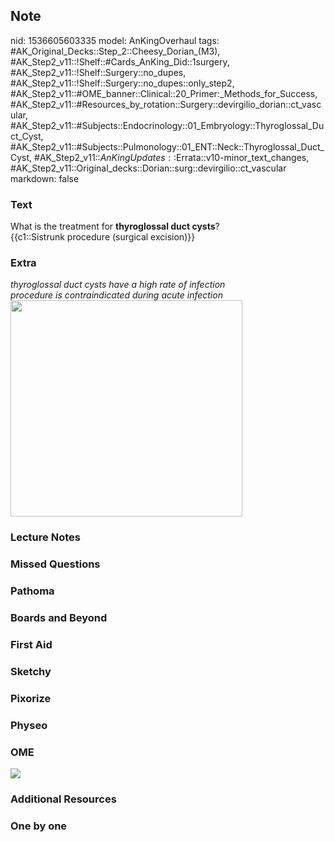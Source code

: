 ## Note
nid: 1536605603335
model: AnKingOverhaul
tags: #AK_Original_Decks::Step_2::Cheesy_Dorian_(M3), #AK_Step2_v11::!Shelf::#Cards_AnKing_Did::1surgery, #AK_Step2_v11::!Shelf::Surgery::no_dupes, #AK_Step2_v11::!Shelf::Surgery::no_dupes::only_step2, #AK_Step2_v11::#OME_banner::Clinical::20_Primer:_Methods_for_Success, #AK_Step2_v11::#Resources_by_rotation::Surgery::devirgilio_dorian::ct_vascular, #AK_Step2_v11::#Subjects::Endocrinology::01_Embryology::Thyroglossal_Duct_Cyst, #AK_Step2_v11::#Subjects::Pulmonology::01_ENT::Neck::Thyroglossal_Duct_Cyst, #AK_Step2_v11::$AnKingUpdates::$Errata::v10-minor_text_changes, #AK_Step2_v11::Original_decks::Dorian::surg::devirgilio::ct_vascular
markdown: false

### Text
<div>
  What is the treatment for <b>thyroglossal duct cysts</b>?
</div>
<div>
  <div>
    {{c1::Sistrunk procedure (surgical excision)}}
  </div>
</div>

### Extra
<div>
  <i>thyroglossal duct cysts have</i> <i>a high rate of
  infection</i>
</div><i>procedure is contraindicated during acute infection</i>
<div>
  <div>
    <div>
      <i><img src="1-s2.0-S1043181009000530-gr4.jpg" class=""
      style="height: 346px; width: 371px;"></i>
    </div>
  </div>
</div>

### Lecture Notes


### Missed Questions


### Pathoma


### Boards and Beyond


### First Aid


### Sketchy


### Pixorize


### Physeo


### OME
<div class="ome-widget">
  <a href="https://onlinemeded.org/spa/surgery?ref=anki"><img src=
  "_OME_AnkiFlashcards_Topic_3.png"></a>
</div>

### Additional Resources


### One by one


